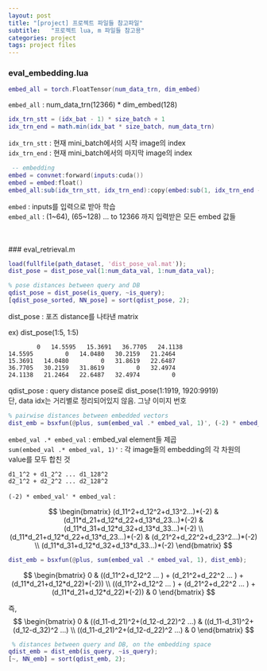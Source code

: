 ```yaml
---
layout: post
title: "[project] 프로젝트 파일들 참고파일"
subtitle:   "프로젝트 lua, m 파일들 참고용"
categories: project
tags: project files
---
```


### eval_embedding.lua

```lua
embed_all = torch.FloatTensor(num_data_trn, dim_embed)
 ```
`embed_all` : num_data_trn(12366) * dim_embed(128)

```lua
idx_trn_stt = (idx_bat - 1) * size_batch + 1
idx_trn_end = math.min(idx_bat * size_batch, num_data_trn)
```

`idx_trn_stt` : 현재 mini_batch에서의 시작 image의 index <br />
`idx_trn_end` : 현재 mini_batch에서의 마지막 image의 index


```lua
 -- embedding
embed = convnet:forward(inputs:cuda())
embed = embed:float()
embed_all:sub(idx_trn_stt, idx_trn_end):copy(embed:sub(1, idx_trn_end - idx_trn_stt + 1))
```
`embed` : inputs를 입력으로 받아 학습 <br />
`embed_all` : (1~64), (65~128) ... to 12366 까지 입력받은
모든 embed 값들

<br />
<br />
### eval_retrieval.m

```Matlab
load(fullfile(path_dataset, 'dist_pose_val.mat'));
dist_pose = dist_pose_val(1:num_data_val, 1:num_data_val);

% pose distances between query and DB
qdist_pose = dist_pose(is_query, ~is_query);
[qdist_pose_sorted, NN_pose] = sort(qdist_pose, 2);
```
dist_pose : 포즈 distance를 나타낸 matrix

ex) dist_pose(1:5, 1:5)
```
        0   14.5595   15.3691   36.7705   24.1138
14.5595         0   14.0480   30.2159   21.2464
15.3691   14.0480         0   31.8619   22.6487
36.7705   30.2159   31.8619         0   32.4974
24.1138   21.2464   22.6487   32.4974         0
```

qdist_pose : query distance pose로 dist_pose(1:1919, 1920:9919) <br />
단, data idx는 거리별로 정리되어있지 않음. 그냥 이미지 번호

```Matlab
% pairwise distances between embedded vectors
dist_emb = bsxfun(@plus, sum(embed_val .* embed_val, 1)', (-2) * embed_val' * embed_val);
```

`embed_val .* embed_val` : embed_val element들 제곱 <br />
`sum(embed_val .* embed_val, 1)'` : 각 image들의 embedding의 각 차원의 value를 모두 합친 것 <br />
```
d1_1^2 + d1_2^2 ... d1_128^2
d2_1^2 + d2_2^2 ... d2_128^2
```


`(-2) * embed_val' * embed_val` :

$$
\begin{bmatrix}
       (d_11^2+d_12^2+d_13^2...)*(-2) & (d_11*d_21+d_12*d_22+d_13*d_23...)*(-2) & (d_11*d_31+d_12*d_32+d_13*d_33...)*(-2) \\
       (d_11*d_21+d_12*d_22+d_13*d_23...)*(-2) & (d_21^2+d_22^2+d_23^2...)*(-2) \\
       (d_11*d_31+d_12*d_32+d_13*d_33...)*(-2)
\end{bmatrix}
$$

``` Matlab
dist_emb = bsxfun(@plus, sum(embed_val .* embed_val, 1), dist_emb);
```

$$
\begin{bmatrix}
0 & ((d_11^2+d_12^2 ... ) + (d_21^2+d_22^2 ... ) + (d_11*d_21+d_12*d_22)*(-2)) \\ 
((d_11^2+d_12^2 ... ) + (d_21^2+d_22^2 ... ) + (d_11*d_21+d_12*d_22)*(-2)) & 0
\end{bmatrix}
$$

즉,
$$
\begin{bmatrix}
0 & ((d_11-d_21)^2+(d_12-d_22)^2 ...) & ((d_11-d_31)^2+(d_12-d_32)^2 ...) \\
((d_11-d_21)^2+(d_12-d_22)^2 ...) & 0
\end{bmatrix}
$$

``` Matlab
 % distances between query and DB, on the embedding space
qdist_emb = dist_emb(is_query, ~is_query);
[~, NN_emb] = sort(qdist_emb, 2);
```
